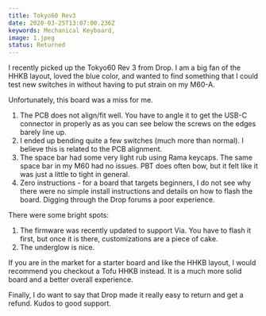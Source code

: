 ```yaml
---
title: Tokyo60 Rev3
date: 2020-03-25T13:07:00.236Z
keywords: Mechanical Keyboard,
image: 1.jpeg
status: Returned
---
```


I recently picked up the Tokyo60 Rev 3 from Drop. I am a big fan of the HHKB layout, loved the blue color, and wanted to find something that I could test new switches in without having to put strain on my M60-A.

Unfortunately, this board was a miss for me.

1. The PCB does not align/fit well. You have to angle it to get the USB-C connector in properly as as you can see below the screws on the edges barely line up.
2. I ended up bending quite a few switches (much more than normal). I believe this is related to the PCB alignment.
3. The space bar had some very light rub using Rama keycaps. The same space bar in my M60 had no issues. PBT does often bow, but it felt like it was just a little to tight in general.
4. Zero instructions - for a board that targets beginners, I do not see why there were no simple install instructions and details on how to flash the board. Digging through the Drop forums a poor experience.

There were some bright spots:

1. The firmware was recently updated to support Via. You have to flash it first, but once it is there, customizations are a piece of cake.
2. The underglow is nice.

If you are in the market for a starter board and like the HHKB layout, I would recommend you checkout a Tofu HHKB instead. It is a much more solid board and a better overall experience.

Finally, I do want to say that Drop made it really easy to return and get a refund. Kudos to good support.
